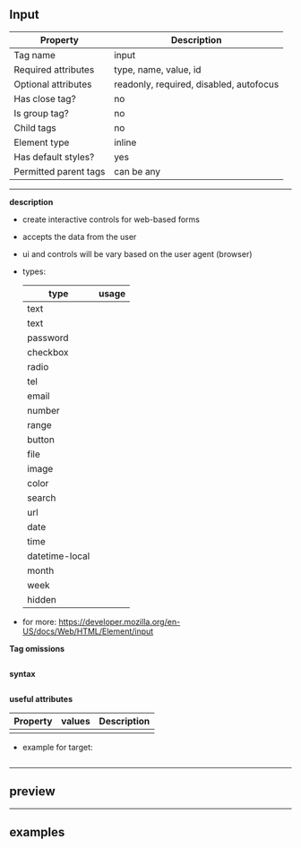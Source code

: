 ## Input

| Property              | Description                             |
| --------------------- | --------------------------------------- |
| Tag name              | input                                   |
| Required attributes   | type, name, value, id                   |
| Optional attributes   | readonly, required, disabled, autofocus |
| Has close tag?        | no                                      |
| Is group tag?         | no                                      |
| Child tags            | no                                      |
| Element type          | inline                                  |
| Has default styles?   | yes                                     |
| Permitted parent tags | can be any                              |

---

**description**

- create interactive controls for web-based forms
- accepts the data from the user
- ui and controls will be vary based on the user agent (browser)
- types:

  | type           | usage |
  | -------------- | ----- |
  | text           |       |
  | text           |       |
  | password       |       |
  | checkbox       |       |
  | radio          |       |
  | tel            |       |
  | email          |       |
  | number         |       |
  | range          |       |
  | button         |       |
  | file           |       |
  | image          |       |
  | color          |       |
  | search         |       |
  | url            |       |
  | date           |       |
  | time           |       |
  | datetime-local |       |
  | month          |       |
  | week           |       |
  | hidden         |       |

- for more: https://developer.mozilla.org/en-US/docs/Web/HTML/Element/input

**Tag omissions**

```

```

**syntax**

```html

```

**useful attributes**

| Property | values | Description |
| -------- | ------ | ----------- |
|          |        |             |

- example for target:

```html

```

---

## preview

---

## examples

```html

```

